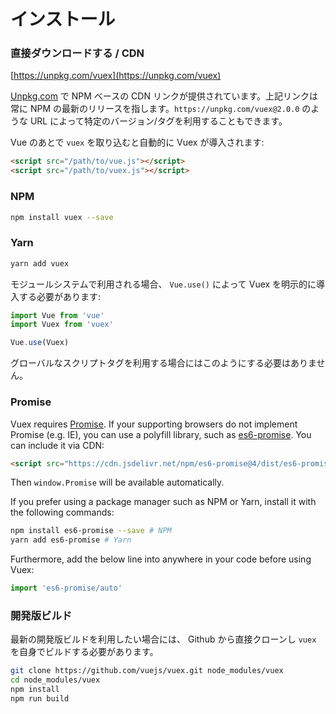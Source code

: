 # インストール

### 直接ダウンロードする / CDN

[https://unpkg.com/vuex](https://unpkg.com/vuex)

<!--email_off-->
[Unpkg.com](https://unpkg.com) で NPM ベースの CDN リンクが提供されています。上記リンクは常に NPM の最新のリリースを指します。`https://unpkg.com/vuex@2.0.0` のような URL によって特定のバージョン/タグを利用することもできます。
<!--/email_off-->

Vue のあとで `vuex` を取り込むと自動的に Vuex が導入されます:

``` html
<script src="/path/to/vue.js"></script>
<script src="/path/to/vuex.js"></script>
```

### NPM

``` bash
npm install vuex --save
```

### Yarn

``` bash
yarn add vuex
```

モジュールシステムで利用される場合、 `Vue.use()` によって Vuex を明示的に導入する必要があります:

``` js
import Vue from 'vue'
import Vuex from 'vuex'

Vue.use(Vuex)
```

グローバルなスクリプトタグを利用する場合にはこのようにする必要はありません。

### Promise

 Vuex requires [Promise](https://developer.mozilla.org/en-US/docs/Web/JavaScript/Guide/Using_promises). If your supporting browsers do not implement Promise (e.g. IE), you can use a polyfill library, such as [es6-promise](https://github.com/stefanpenner/es6-promise).
 You can include it via CDN:

 ``` html
<script src="https://cdn.jsdelivr.net/npm/es6-promise@4/dist/es6-promise.auto.js"></script>
```

 Then `window.Promise` will be available automatically.

 If you prefer using a package manager such as NPM or Yarn, install it with the following commands:

 ``` bash
npm install es6-promise --save # NPM
yarn add es6-promise # Yarn
```

 Furthermore, add the below line into anywhere in your code before using Vuex:

 ``` js
import 'es6-promise/auto'
```

### 開発版ビルド

最新の開発版ビルドを利用したい場合には、 Github から直接クローンし `vuex` を自身でビルドする必要があります。

``` bash
git clone https://github.com/vuejs/vuex.git node_modules/vuex
cd node_modules/vuex
npm install
npm run build
```
